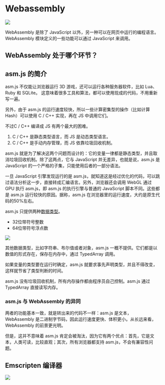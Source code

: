 # Webassembly
[![](https://avatars1.githubusercontent.com/u/11578470?s=200&v=4)](https://github.com/WebAssembly)

WebAssembly 是除了 JavaScript 以外，另一种可以在网页中运行的编程语言。WebAssembly 模块定义的一些功能可以通过 JavaScript 来调用。

## WebAssembly 处于哪个环节？






## asm.js 的简介
asm.js 不仅能让浏览器运行 3D 游戏，还可以运行各种服务器软件，比如 Lua、Ruby 和 SQLite。 这意味着很多工具和算法，都可以使用现成的代码，不用重新写一遍。

另外，由于 asm.js 的运行速度较快，所以一些计算密集型的操作（比如计算 Hash）可以使用 C / C++ 实现，再在 JS 中调用它们。

不过C / C++ 编译成 JS 有两个最大的困难。

1.  C / C++ 是静态类型语言，而 JS 是动态类型语言。
2.  C / C++ 是手动内存管理，而 JS 依靠垃圾回收机制。

asm.js 就是为了解决这两个问题而设计的：它的变量一律都是静态类型，并且取消垃圾回收机制。除了这两点，它与 JavaScript 并无差异，也就是说，asm.js 是 JavaScript 的一个严格的子集，只能使用后者的一部分语法。

一旦 JavaScript 引擎发现运行的是 asm.js，就知道这是经过优化的代码，可以跳过语法分析这一步，直接转成汇编语言。另外，浏览器还会调用 WebGL 通过 GPU 执行 asm.js，即 asm.js 的执行引擎与普通的 JavaScript 脚本不同。这些都是 asm.js 运行较快的原因。据称，asm.js 在浏览器里的运行速度，大约是原生代码的50%左右。

asm.js 只提供两种[数据类型](http://asmjs.org/spec/latest/#value-types)。

*   32位带符号整数
*   64位带符号浮点数

![](http://asmjs.org/spec/latest/subtypes.png)

其他数据类型，比如字符串、布尔值或者对象，asm.js 一概不提供。它们都是以数值的形式存在，保存在内存中，通过 TypedArray 调用。

如果变量的类型要在运行时确定，asm.js 就要求事先声明类型，并且不得改变，这样就节省了类型判断的时间。

asm.js 没有垃圾回收机制，所有内存操作都由程序员自己控制。asm.js 通过 TypedArray 直接读写内存。

### asm.js 与 WebAssembly 的异同
两者的功能基本一致，就是转出来的代码不一样：asm.js 是文本，WebAssembly 是二进制字节码，因此运行速度更快、体积更小。从长远来看，WebAssembly 的前景更光明。

但是，这并不意味着 asm.js 肯定会被淘汰，因为它有两个优点：首先，它是文本，人类可读，比较直观；其次，所有浏览器都支持 asm.js，不会有兼容性问题。

## Emscripten 编译器
![](http://kripken.github.io/emscripten-site//_static/Emscripten_logo_full.png)